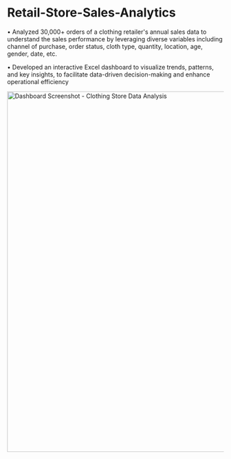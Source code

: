 # Retail-Store-Sales-Analytics

•	Analyzed 30,000+ orders of a clothing retailer's annual sales data to understand the sales performance by leveraging diverse variables including channel of purchase, order status, cloth type, quantity, location, age, gender, date, etc. 

•	Developed an interactive Excel dashboard to visualize trends, patterns, and key insights, to facilitate data-driven decision-making and enhance operational efficiency

<img width="837" alt="Dashboard Screenshot - Clothing Store Data Analysis" src="https://github.com/Urvashi17analyst/Retail-Store-Sales-Analytics/assets/135556127/398774f6-62fd-4653-b3bb-14d3423d6786">
